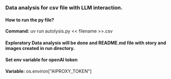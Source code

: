 ### Data analysis for csv file with LLM interaction. 

#### How to run the py file? 
**Command:**  uv run autolysis.py << filename >>.csv

#### Exploratory Data analysis will be done and README.md file with story and images created in run directory.

#### Set env variable for openAI token 
**Variable:** os.environ["AIPROXY_TOKEN"]
